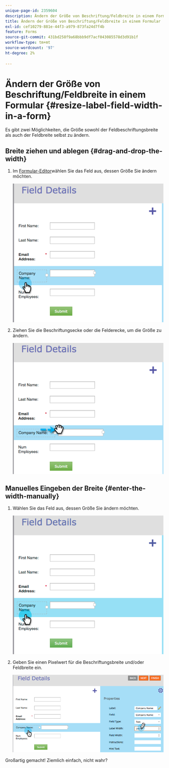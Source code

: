 ```yaml
---
unique-page-id: 2359604
description: Ändern der Größe von Beschriftung/Feldbreite in einem Formular - Marketo-Dokumente - Produktdokumentation
title: Ändern der Größe von Beschriftung/Feldbreite in einem Formular
exl-id: cef10279-881e-44f3-a979-873fa24d7f4b
feature: Forms
source-git-commit: 431bd258f9a68bbb9df7acf043085578d3d91b1f
workflow-type: tm+mt
source-wordcount: '97'
ht-degree: 2%

---
```


# Ändern der Größe von Beschriftung/Feldbreite in einem Formular {#resize-label-field-width-in-a-form}

Es gibt zwei Möglichkeiten, die Größe sowohl der Feldbeschriftungsbreite als auch der Feldbreite selbst zu ändern.

## Breite ziehen und ablegen {#drag-and-drop-the-width}

1. Im [Formular-Editor](/help/marketo/product-docs/demand-generation/forms/form-actions/edit-a-form.md)wählen Sie das Feld aus, dessen Größe Sie ändern möchten.

   ![](assets/image2014-9-15-15-3a24-3a0.png)

1. Ziehen Sie die Beschriftungsecke oder die Felderecke, um die Größe zu ändern.

   ![](assets/image2014-9-15-15-3a24-3a14.png)

## Manuelles Eingeben der Breite {#enter-the-width-manually}

1. Wählen Sie das Feld aus, dessen Größe Sie ändern möchten.

   ![](assets/image2014-9-15-15-3a24-3a28.png)

1. Geben Sie einen Pixelwert für die Beschriftungsbreite und/oder Feldbreite ein.

   ![](assets/image2014-9-15-15-3a24-3a36.png)

Großartig gemacht! Ziemlich einfach, nicht wahr?
